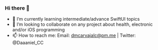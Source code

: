 ### Hi there 👋

- 🌱 I’m currently learning intermediate/advance SwiftUI topics
- 👯 I’m looking to collaborate on any project about health, electronic and/or iOS programming
- 📫 How to reach me: Email: dmcarvajalc@pm.me | Twitter: @Daaaniel_CC

<!--
**dancarvajc/dancarvajc** is a ✨ _special_ ✨ repository because its `README.md` (this file) appears on your GitHub profile.

Here are some ideas to get you started:

- 🔭 I’m currently working on ...
- 🌱 I’m currently learning ...
- 👯 I’m looking to collaborate on ...
- 🤔 I’m looking for help with ...
- 💬 Ask me about ...
- 📫 How to reach me: ...
- 😄 Pronouns: ...
- ⚡ Fun fact: ...
-->
